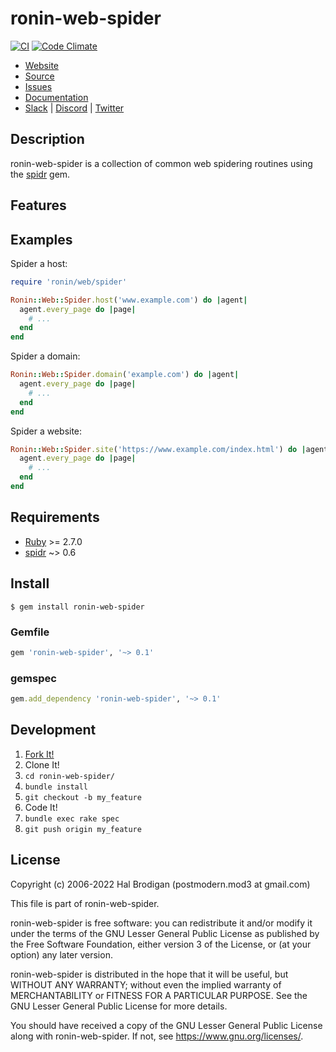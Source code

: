 # ronin-web-spider

[![CI](https://github.com/ronin-rb/ronin-web-spider/actions/workflows/ruby.yml/badge.svg)](https://github.com/ronin-rb/ronin-web-spider/actions/workflows/ruby.yml)
[![Code Climate](https://codeclimate.com/github/ronin-rb/ronin-web-spider.svg)](https://codeclimate.com/github/ronin-rb/ronin-web-spider)

* [Website](https://ronin-rb.dev/)
* [Source](https://github.com/ronin-rb/ronin-web-spider)
* [Issues](https://github.com/ronin-rb/ronin-web-spider/issues)
* [Documentation](https://ronin-rb.dev/docs/ronin-web-spider/frames)
* [Slack](https://ronin-rb.slack.com) |
  [Discord](https://discord.gg/6WAb3PsVX9) |
  [Twitter](https://twitter.com/ronin_rb)

## Description

ronin-web-spider is a collection of common web spidering routines using the
[spidr] gem.

## Features

## Examples

Spider a host:

```ruby
require 'ronin/web/spider'

Ronin::Web::Spider.host('www.example.com') do |agent|
  agent.every_page do |page|
    # ...
  end
end
```

Spider a domain:

```ruby
Ronin::Web::Spider.domain('example.com') do |agent|
  agent.every_page do |page|
    # ...
  end
end
```

Spider a website:

```ruby
Ronin::Web::Spider.site('https://www.example.com/index.html') do |agent|
  agent.every_page do |page|
    # ...
  end
end
```

## Requirements

* [Ruby] >= 2.7.0
* [spidr] ~> 0.6

## Install

```shell
$ gem install ronin-web-spider
```

### Gemfile

```ruby
gem 'ronin-web-spider', '~> 0.1'
```

### gemspec

```ruby
gem.add_dependency 'ronin-web-spider', '~> 0.1'
```

## Development

1. [Fork It!](https://github.com/ronin-rb/ronin-web-spider/fork)
2. Clone It!
3. `cd ronin-web-spider/`
4. `bundle install`
5. `git checkout -b my_feature`
6. Code It!
7. `bundle exec rake spec`
8. `git push origin my_feature`

## License

Copyright (c) 2006-2022 Hal Brodigan (postmodern.mod3 at gmail.com)

This file is part of ronin-web-spider.

ronin-web-spider is free software: you can redistribute it and/or modify
it under the terms of the GNU Lesser General Public License as published
by the Free Software Foundation, either version 3 of the License, or
(at your option) any later version.

ronin-web-spider is distributed in the hope that it will be useful,
but WITHOUT ANY WARRANTY; without even the implied warranty of
MERCHANTABILITY or FITNESS FOR A PARTICULAR PURPOSE.  See the
GNU Lesser General Public License for more details.

You should have received a copy of the GNU Lesser General Public License
along with ronin-web-spider.  If not, see <https://www.gnu.org/licenses/>.

[Ruby]: https://www.ruby-lang.org
[spidr]: https://github.com/postmodern/spidr#readme
